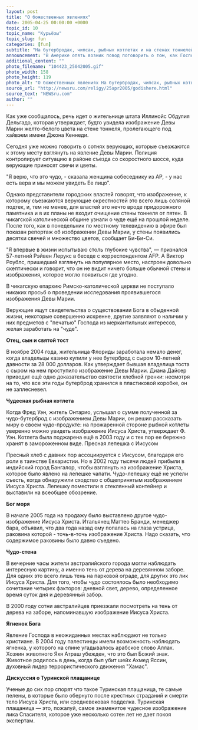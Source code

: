 ```yaml
---
layout: post
title: "О божественных явлениях"
date: 2005-04-25 00:00:00 +0000
topic_id: 10
topic_name: "Курьёзы"
topic_slug: fun
categories: [fun]
subtitle: "На бутербродах, чипсах, рыбных котлетах и на стенах тоннелей"
announcement: "В Америке опять возник повод поговорить о том, как Господь является верующим, в каких непредсказуемых местах и на каких вещах вдруг проступает изображение Девы Марии или Иисуса Христа."
additional_content: ""
photo_filename: "104423_25042005.gif"
photo_width: 158
photo_height: 119
photo_alt: "О божественных явлениях На бутербродах, чипсах, рыбных котлетах и на стенах тоннелей"
source_url: "http://newsru.com/religy/25apr2005/godishere.html"
source_text: "NEWSru.com"
author: ""
---
```

Как уже сообщалось, речь идет о жительнице штата Иллинойс Обдулия Дельгадо, которая утверждает, будто увидела изображение Девы Марии желто-белого цвета на стене тоннеля, пролегающего под хайвэем имени Джона Кеннеди.

Сегодня уже можно говорить о сотнях верующих, которые съезжаются к этому месту взглянуть на явление Девы Марии. Полиция контролирует ситуацию в районе съезда со скоростного шоссе, куда верующие приносят свечи и цветы.

"Я верю, что это чудо, - сказала женщина собеседнику из АР, - у нас есть вера и мы можем увидеть Ее лицо".

Однако представители городских властей говорят, что изображение, к которому съезжаются верующие окрестностей это всего лишь соляной подтек, и, тем не менее, для властей это нечто вроде придорожного памятника и в их планы не входит очищение стены тоннеля от пятен. В чикагской католической общине узнали о чуде ещё на прошлой неделе. После того, как в понедельник по местному телевидению в эфире был показан репортаж об изображении Девы Марии, у стены появились десятки свечей и множество цветов, сообщает Би-Би-Си.

"Я впервые в жизни испытываю столь глубокие чувства", &mdash; признался 57-летний Рэйвен Лерукс в беседе с корреспондентом AFP. А Виктор Роублс, пришедший взглянуть на популярное место, настроен довольно скептически и говорит, что он не видит ничего больше обычной стены и изображения, которое могло появиться где угодно.

В чикагскую епархию Римско-католической церкви не поступало никаких просьб о проведении исследования проявившегося изображения Девы Марии.

Верующие ищут свидетельства о существовании Бога в обыденной жизни, некоторые совершенно искренне, другие заявляют о наличии у них предметов с "печатью" Господа из меркантильных интересов, желая заработать на "чуде".

<strong>Отец, сын и святой тост</strong>

В ноябре 2004 года, жительница Флориды заработала немало денег, когда владельцы казино купили у нее бутерброд с сыром 10-летней давности за 28 000 долларов. Как утверждает бывшая владелица тоста с сыром на нем проступило изображение Девы Марии. Диана Дайсер приводит ещё одно доказательство святости хлебной гренки: несмотря на то, что все эти годы бутерброд хранился в пластиковой коробке, он не заплесневел.

<strong>Чудесная рыбная котлета</strong>

Когда Фред Уэн, житель Онтарио, услышал о сумме полученной за чудо-бутерброд с изображением Девы Марии, он решил рассказать миру о своем чудо-продукте: на прожаренной стороне рыбной котлеты уверенно можно увидеть изображение Иисуса Христа, утверждает Ф. Уэн. Котлета была поджарена ещё в 2003 году и с тех пор ее бережно хранят в замороженном виде. Пресная лепешка с Иисусом

Пресный хлеб с давних пор ассоциируется с Иисусом, благодаря его роли в таинстве Евхаристии. Но в 2002 году тысячи людей прибыли в индийский город Бангалор, чтобы взглянуть на изображение Христа, которое было явлено на лепешке чапати. Чудо-лепешку ещё не успели съесть, когда обнаружили сходство с общепринятым изображением Иисуса Христа. Лепешку поместили в стеклянный контейнер и выставили на всеобщее обозрение.

<strong>Бог моря</strong>

В начале 2005 года на продажу было выставлено другое чудо-изображение Иисуса Христа. Итальянец Маттео Бранди, менеджер бара, объявил, что два года назад ему попалась на глаза устрица, раковина которой - точь-в-точь изображение Христа. Надо сказать, что содержимое раковины было давно съедено.

<strong>Чудо-стена</strong>

В вечерние часы жители австралийского города могли наблюдать интересную картину, а именно тень от дерева на деревянном заборе. Для одних это всего лишь тень на парковой ограде, для других это лик Иисуса Христа. Для того, чтобы чудо состоялось было необходимо сочетание четырех факторов: дневной свет, дерево, определенное время суток дня и деревянный забор.

В 2000 году сотни австралийцев приезжали посмотреть на тень от дерева на заборе, напоминавшую изображение Иисуса Христа.

<strong>Ягненок Бога</strong>

Явление Господа в неожиданных местах наблюдают не только христиане. В 2004 году палестинцы имели возможность наблюдать ягненка, у которого на спине угадывалось арабское слово Аллах. Хозяин животного Яхя Атраш убежден, что это был Божий знак. Животное родилось в день, когда был убит шейх Ахмед Яссин, духовный лидер террористического движения "Хамас".

<strong>Дискуссия о Туринской плащанице</strong>

Ученые до сих пор спорят что такое Туринская плащаница, те самые пелены, в которые было обернуто после крестных страданий и смерти тело Иисуса Христа, или средневековая подделка. Туринская плащаница &mdash; это, пожалуй, самое знаменитое чудесное изображение лика Спасителя, которое уже несколько сотен лет не дает покоя экспертам.
